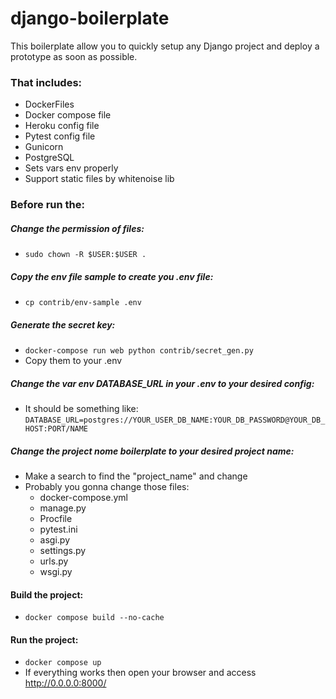 # django-boilerplate

This boilerplate allow you to quickly setup any Django project and deploy a prototype as soon as possible.

### That includes:
* DockerFiles
* Docker compose file
* Heroku config file
* Pytest config file
* Gunicorn
* PostgreSQL
* Sets vars env properly
* Support static files by whitenoise lib


### Before run the:

##### Change the permission of files:
* `sudo chown -R $USER:$USER .`

##### Copy the env file sample to create you .env file:
* `cp contrib/env-sample .env`

##### Generate the secret key:
* `docker-compose run web python contrib/secret_gen.py`
* Copy them to your .env

##### Change the var env DATABASE_URL in your .env to your desired config:
* It should be something like: `DATABASE_URL=postgres://YOUR_USER_DB_NAME:YOUR_DB_PASSWORD@YOUR_DB_HOST:PORT/NAME`

##### Change the project nome boilerplate to your desired project name:
* Make a search to find the "project_name" and change
* Probably you gonna change those files:
    * docker-compose.yml
    * manage.py
    * Procfile
    * pytest.ini
    * asgi.py
    * settings.py
    * urls.py
    * wsgi.py

#### Build the project:
* `docker compose build --no-cache`

#### Run the project:
* `docker compose up`
*  If everything works then open your browser and access http://0.0.0.0:8000/ 

